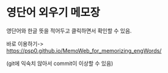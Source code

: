 # 영단어 외우기 메모장

영단어와 한글 뜻을 적어두고 클릭하면서 확인할 수 있음.

바로 이용하기-> https://psp0.github.io/MemoWeb_for_memorizing_engWords/

(git에 익숙치 않아서 commit이 이상할 수 있음)
